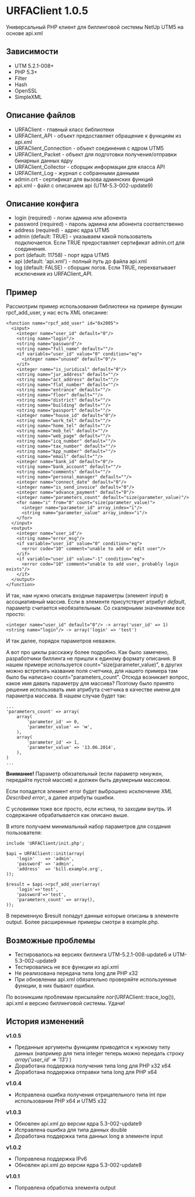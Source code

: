 URFAClient 1.0.5
==========

Универсальный PHP клиент для биллинговой системы NetUp UTM5 на основе api.xml

## Зависимости
- UTM 5.2.1-008+
- PHP 5.3+
- Filter
- Hash
- OpenSSL
- SimpleXML

## Описание файлов
- URFAClient - главный класс библиотеки
- URFAClient_API - объект предоставляет обращение к функциям из api.xml
- URFAClient_Connection - объект соединения с ядром UTM5
- URFAClient_Packet - объект для подготовки получения/отправки бинарных данных ядру
- URFAClient_Collector - сборщик информации для класса API
- URFAClient_Log - журнал с собранными данными
- admin.crt - сертификат для вызова админских функций
- api.xml - файл с описанием api (UTM-5.3-002-update9)

## Описание конфига
- login (required) - логин админа или абонента
- password (required) - пароль админа или абонента соответственно
- address (required) - адрес ядра UTM5
- admin (default: TRUE) - указываем какой пользователь подключается. Если TRUE предоставляет сертификат admin.crt для соединения.
- port (default: 11758) - порт ядра UTM5
- api (default: 'api.xml') - полный путь до файла api.xml
- log (default: FALSE) - сборщик логов. Если TRUE, перехватывает исключения из URFAClient_API.

## Пример
Рассмотрим пример использования библиотеки на примере функции rpcf_add_user, у нас есть XML описание:
```
<function name="rpcf_add_user" id="0x2005">
  <input>
    <integer name="user_id" default="0"/>
    <string name="login"/>
    <string name="password"/>
    <string name="full_name" default=""/>
    <if variable="user_id" value="0" condition="eq">
      <integer name="unused" default="0"/>
    </if>
    <integer name="is_juridical" default="0"/>
    <string name="jur_address" default=""/>
    <string name="act_address" default=""/>
    <string name="flat_number" default=""/>
    <string name="entrance" default=""/>
    <string name="floor" default=""/>
    <string name="district" default=""/>
    <string name="building" default=""/>
    <string name="passport" default=""/>
    <integer name="house_id" default="0"/>
    <string name="work_tel" default=""/>
    <string name="home_tel" default=""/>
    <string name="mob_tel" default=""/>
    <string name="web_page" default=""/>
    <string name="icq_number" default=""/>
    <string name="tax_number" default=""/>
    <string name="kpp_number" default=""/>
    <string name="email" default=""/>
    <integer name="bank_id" default="0"/>
    <string name="bank_account" default=""/>
    <string name="comments" default=""/>
    <string name="personal_manager" default=""/>
    <integer name="connect_date" default="0"/>
    <integer name="is_send_invoice" default="0"/>
    <integer name="advance_payment" default="0"/>
    <integer name="parameters_count" default="size(parameter_value)"/>
    <for name="i" from="0" count="size(parameter_value)">
      <integer name="parameter_id" array_index="i"/>
      <string name="parameter_value" array_index="i"/>
    </for>
  </input>
  <output>
    <integer name="user_id"/>
    <string name="error_msg"/>
    <if variable="user_id" value="0" condition="eq">
      <error code="10" comment="unable to add or edit user"/>
    </if>
    <if variable="user_id" value="-1" condition="eq">
      <error code="10" comment="unable to add user, probably login exists"/>
    </if>
  </output>
</function>
```
И так, нам нужно описать входные параметры (элемент input) в ассоциативный массив.
Если в элементе присутствует атрибут _default_, параметр считается необязательным.
Со скалярными значениями все просто:
```
<integer name="user_id" default="0"/> -> array('user_id' => 1)
<string name="login"/> -> array('login' => 'test')
```
И так далее, порядок параметров неважен.

А вот про циклы расскажу более подробно. Как было замечено, разработчики биллинга не пришли к единому формату описания.
В нашем примере используется count="size(parameter_value)", в других можно встретить название поля счетчика,
для нашего примера там было бы написано count="parameters_count". Отсюда возникает вопрос, какое имя давать параметру для массива?
Поэтому было принято решение использовать имя атрибута счетчика в качестве имени для параметра массива. В нашем случае будет так:
```
...
'parameters_count' => array(
    array(
        'parameter_id' => 0,
        'parameter_value' => 'м',
    ),
    array(
        'parameter_id' => 1,
        'parameter_value' => '13.06.2014',
    ),
)
...
```
**Внимание!** Параметр обязательный (если параметр ненужен, передайте пустой массив) и должен быть двумерным массивом.

Если попадется элемент error будет выброшено исключение _XML Described error:_, а далее атрибуты ошибки.

C условиями тоже все просто, если истина, то заходим внутрь. И содержание обрабатывается как описано выше.

В итоге получаем минимальный набор параметров для создания пользователя:
```
include 'URFAClient/init.php';

$api = URFAClient::init(array(
    'login'    => 'admin',
    'password' => 'admin',
    'address'  => 'bill.example.org',
));

$result = $api->rpcf_add_user(array(
    'login'=>'test',
    'password'=>'test',
    'parameters_count' => array(),
));
```
В переменную $result попадут данные которые описаны в элементе output. Более расширенные примеры смотри в example.php.

## Возможные проблемы
- Тестировалось на версиях биллинга UTM-5.2.1-008-update6 и UTM-5.3-002-update9
- Тестировались не все функции из api.xml
- Не реализована передача типа long для PHP x32
- При обновлении api.xml обязательно проверяйте используемые функции, в них бывают ошибки.

По возникшим проблемам присылайте лог(URFAClient::trace_log()), api.xml и версию биллинговой системы. Удачи!

## История изменений

**v1.0.5**
- Преданные аргументы функциям приводятся к нужному типу данных (например для типа integer теперь можно передать строку _array('user_id' => '13')_ )
- Доработана поддержка получения типа long для PHP x32 x64
- Доработана поддержка отправки типа long для PHP x64

**v1.0.4**
- Исправлена ошибка получения отрицательного типа int при использовании PHP x64 и UTM5 x32

**v1.0.3**
- Обновлен api.xml до версии ядра 5.3-002-update9
- Исправлена ошибка для типа данных double
- Доработана поддержка типа данных long в элементе input

**v1.0.2**
- Поправлена поддержка IPv6
- Обновлен api.xml до версии ядра 5.3-002-update8

**v1.0.1**
- Поправлена обработка элемента output
